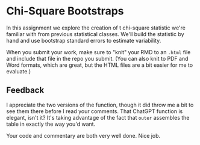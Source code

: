 # Chi-Square Bootstraps

In this assignment we explore the creation of t 
chi-square statistic we're familiar with from previous statistical
classes. We'll build the statistic by hand and use bootstrap
standard errors to estimate variability. 

When you submit your work, make sure to "knit" your RMD to an `.html` file and include that file in the repo you submit. (You can also knit to PDF and Word formats, which are great, but the HTML files are a bit easier for me to evaluate.) 

## Feedback

I appreciate the two versions of the function, though it did throw me a bit to see them there before I read your comments. That ChatGPT function is elegant, isn't it? It's taking advantage of the fact that `outer` assembles the table in exactly the way you'd want. 

Your code and commentary are both very well done. Nice job.

